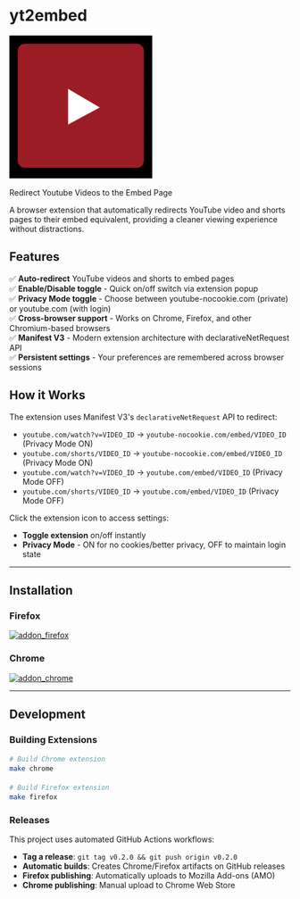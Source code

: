 # yt2embed

![yt2embed](https://raw.githubusercontent.com/rhnvrm/yt2embed/master/assets/icon_256.png)

Redirect Youtube Videos to the Embed Page

A browser extension that automatically redirects YouTube video and shorts pages to their embed equivalent, providing a cleaner viewing experience without distractions.

## Features

✅ **Auto-redirect** YouTube videos and shorts to embed pages  
✅ **Enable/Disable toggle** - Quick on/off switch via extension popup  
✅ **Privacy Mode toggle** - Choose between youtube-nocookie.com (private) or youtube.com (with login)  
✅ **Cross-browser support** - Works on Chrome, Firefox, and other Chromium-based browsers  
✅ **Manifest V3** - Modern extension architecture with declarativeNetRequest API  
✅ **Persistent settings** - Your preferences are remembered across browser sessions

## How it Works

The extension uses Manifest V3's `declarativeNetRequest` API to redirect:
- `youtube.com/watch?v=VIDEO_ID` → `youtube-nocookie.com/embed/VIDEO_ID` (Privacy Mode ON)
- `youtube.com/shorts/VIDEO_ID` → `youtube-nocookie.com/embed/VIDEO_ID` (Privacy Mode ON)
- `youtube.com/watch?v=VIDEO_ID` → `youtube.com/embed/VIDEO_ID` (Privacy Mode OFF)
- `youtube.com/shorts/VIDEO_ID` → `youtube.com/embed/VIDEO_ID` (Privacy Mode OFF)

Click the extension icon to access settings:
- **Toggle extension** on/off instantly
- **Privacy Mode** - ON for no cookies/better privacy, OFF to maintain login state

---

## Installation

### Firefox 

[![addon_firefox](https://extensionworkshop.com/assets/img/documentation/publish/get-the-addon-129x45px.8041c789.png)](https://addons.mozilla.org/en-US/firefox/addon/yt2embed/)

### Chrome
[![addon_chrome](https://developer.chrome.com/static/docs/webstore/branding/image/tbyBjqi7Zu733AAKA5n4.png)](https://chrome.google.com/webstore/detail/hgfpekconaphbedblngiilgojgjhodpp)

---

## Development

### Building Extensions

```bash
# Build Chrome extension
make chrome

# Build Firefox extension
make firefox
```

### Releases

This project uses automated GitHub Actions workflows:
- **Tag a release**: `git tag v0.2.0 && git push origin v0.2.0`
- **Automatic builds**: Creates Chrome/Firefox artifacts on GitHub releases
- **Firefox publishing**: Automatically uploads to Mozilla Add-ons (AMO)
- **Chrome publishing**: Manual upload to Chrome Web Store